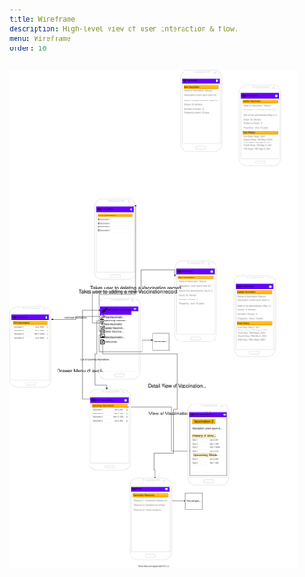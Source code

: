 ```yaml
---
title: Wireframe
description: High-level view of user interaction & flow.
menu: Wireframe
order: 10
---
```


[![Wireframe diagram](images/wireframe-vaccination-pocket-keeper.svg)](pdf/wireframe-vaccination-pocket-keeper.pdf)
